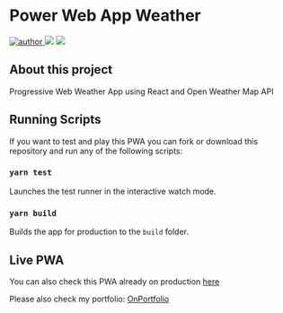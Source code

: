 # Power Web App Weather

<p>
  <a href="https://github.com/ViniciusLagoGehrke">
      <img src="https://img.shields.io/badge/author-Vinicius-blue?style=flat" alt="author">
  </a>
  <img src="https://img.shields.io/github/languages/count/ViniciusLagoGehrke/PWA_Weather?color=blue&style=flat">
  <img src="https://img.shields.io/github/languages/top/ViniciusLagoGehrke/PWA_Weather?color=blue&style=flat">
</p>

## About this project

Progressive Web Weather App using React and Open Weather Map API

## Running Scripts

If you want to test and play this PWA you can fork or download this repository and run any of the following scripts:

### `yarn test`

Launches the test runner in the interactive watch mode.

### `yarn build`

Builds the app for production to the `build` folder.

## Live PWA

You can also check this PWA already on production [here](https://pwa-weather.vercel.app/)


Please also check my portfolio: [OnPortfolio](https://front-end-portfolio.vercel.app/)

